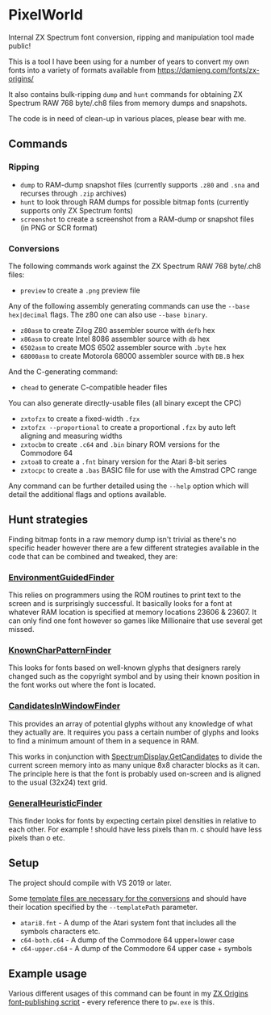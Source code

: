 # PixelWorld

Internal ZX Spectrum font conversion, ripping and manipulation tool made public!

This is a tool I have been using for a number of years to convert my own fonts into a variety of formats available from https://damieng.com/fonts/zx-origins/ 

It also contains bulk-ripping `dump` and `hunt` commands for obtaining ZX Spectrum RAW 768 byte/.ch8 files from memory dumps and snapshots.

The code is in need of clean-up in various places, please bear with me.

## Commands

### Ripping

- `dump` to RAM-dump snapshot files (currently supports `.z80` and `.sna` and recurses through `.zip` archives)
- `hunt` to look through RAM dumps for possible bitmap fonts (currently supports only ZX Spectrum fonts)
- `screenshot` to create a screenshot from a RAM-dump or snapshot files (in PNG or SCR format)

### Conversions

The following commands work against the ZX Spectrum RAW 768 byte/.ch8 files:

- `preview` to create a `.png` preview file

Any of the following assembly generating commands can use the `--base hex|decimal` flags. The z80 one can also use `--base binary`.

- `z80asm` to create Zilog Z80 assembler source with `defb` hex
- `x86asm` to create Intel 8086 assembler source with `db` hex
- `6502asm` to create MOS 6502 assembler source with `.byte` hex
- `68000asm` to create Motorola 68000 assembler source with `DB.B` hex

And the C-generating command:

- `chead` to generate C-compatible header files

You can also generate directly-usable files (all binary except the CPC)

- `zxtofzx` to create a fixed-width `.fzx` 
- `zxtofzx --proportional` to create a proportional `.fzx` by auto left aligning and measuring widths
- `zxtocbm` to create `.c64` and `.bin` binary ROM versions for the Commodore 64
- `zxtoa8` to create a `.fnt` binary version for the Atari 8-bit series
- `zxtocpc` to create a `.bas` BASIC file for use with the Amstrad CPC range

Any command can be further detailed using the `--help` option which will detail the additional flags and options available.

## Hunt strategies

Finding bitmap fonts in a raw memory dump isn't trivial as there's no specific header however there are a few different strategies available in the code that can be combined and tweaked, they are:

### [EnvironmentGuidedFinder](https://github.com/damieng/pixelworld/blob/main/Common/OffsetFinders/EnviromentGuidedFinder.cs)

This relies on programmers using the ROM routines to print text to the screen and is surprisingly successful. It basically looks for a font at whatever RAM location is specified at memory locations 23606 & 23607. It can only find one font however so games like Millionaire that use several get missed.

### [KnownCharPatternFinder](https://github.com/damieng/pixelworld/blob/main/Common/OffsetFinders/KnownCharPatternFinder.cs)

This looks for fonts based on well-known glyphs that designers rarely changed such as the copyright symbol and by using their known position in the font works out where the font is located.

### [CandidatesInWindowFinder](https://github.com/damieng/pixelworld/blob/main/Common/OffsetFinders/CandidatesInWindowFinder.cs)

This provides an array of potential glyphs without any knowledge of what they actually are. It requires you pass a certain number of glyphs and looks to find a minimum amount of them in a sequence in RAM.

This works in conjunction with [SpectrumDisplay.GetCandidates](https://github.com/damieng/pixelworld/blob/main/Common/Display/SpectrumDisplay.cs#L69) to divide the current screen memory into as many unique 8x8 character blocks as it can. The principle here is that the font is probably used on-screen and is aligned to the usual (32x24) text grid.

### [GeneralHeuristicFinder](https://github.com/damieng/pixelworld/blob/main/Common/OffsetFinders/GeneralHeuristicFinder.cs)

This finder looks for fonts by expecting certain pixel densities in relative to each other. For example ! should have less pixels than m. c should have less pixels than o etc.

## Setup

The project should compile with VS 2019 or later.

Some [template files are necessary for the conversions](https://github.com/damieng/pixelworld/discussions/14) and should have their location specified by the `--templatePath` parameter.

- `atari8.fnt` - A dump of the Atari system font that includes all the symbols characters etc.
- `c64-both.c64` - A dump of the Commodore 64 upper+lower case
- `c64-upper.c64` - A dump of the Commodore 64 upper case + symbols

## Example usage

Various different usages of this command can be fount in my [ZX Origins font-publishing script](https://gist.github.com/damieng/d2519cda1c674b4ede74f154f05f2431) - every reference there to `pw.exe` is this.
